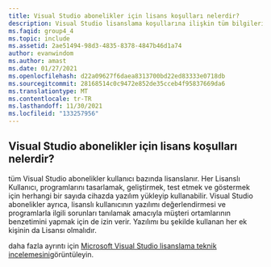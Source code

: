 ```yaml
---
title: Visual Studio abonelikler için lisans koşulları nelerdir?
description: Visual Studio lisanslama koşullarına ilişkin tüm bilgileri nerede bulacağınızı öğrenin
ms.faqid: group4_4
ms.topic: include
ms.assetid: 2ae51494-98d3-4835-8378-4847b46d1a74
author: evanwindom
ms.author: amast
ms.date: 01/27/2021
ms.openlocfilehash: d22a09627f6daea8313700bd22ed83333e0718db
ms.sourcegitcommit: 28168514c0c9472e852de35cceb4f95837669da6
ms.translationtype: MT
ms.contentlocale: tr-TR
ms.lasthandoff: 11/30/2021
ms.locfileid: "133257956"
---
```

## <a name="what-are-the-licensing-terms-for-visual-studio-subscriptions"></a>Visual Studio abonelikler için lisans koşulları nelerdir? 

tüm Visual Studio abonelikler kullanıcı bazında lisanslanır.  Her Lisanslı Kullanıcı, programlarını tasarlamak, geliştirmek, test etmek ve göstermek için herhangi bir sayıda cihazda yazılım yükleyip kullanabilir.  Visual Studio abonelikler ayrıca, lisanslı kullanıcının yazılımı değerlendirmesi ve programlarla ilgili sorunları tanılamak amacıyla müşteri ortamlarının benzetimini yapmak için de izin verir.  Yazılımı bu şekilde kullanan her ek kişinin da Lisansı olmalıdır. 

daha fazla ayrıntı için [Microsoft Visual Studio lisanslama teknik incelemesini](https://aka.ms/vslicensing)görüntüleyin. 